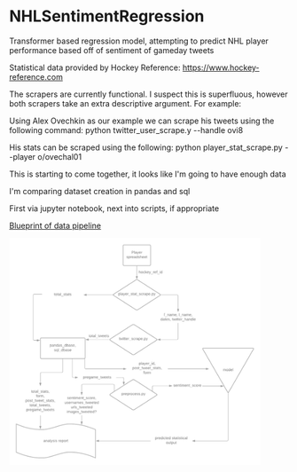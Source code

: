 # NHLSentimentRegression
Transformer based regression model, attempting to predict NHL player performance based off of sentiment of gameday tweets

Statistical data provided by Hockey Reference:
https://www.hockey-reference.com


The scrapers are currently functional. I suspect this is superfluous, however both scrapers take an extra descriptive argument. For example:

Using Alex Ovechkin as our example we can scrape his tweets using the following command: python twitter_user_scrape.y --handle ovi8

His stats can be scraped using the following: python player_stat_scrape.py --player o/ovechal01

This is starting to come together, it looks like I'm going to have enough data

I'm comparing dataset creation in pandas and sql

First via jupyter notebook, next into scripts, if appropriate

[Blueprint of data pipeline](https://github.com/tsbrowning/NHLSentimentRegression/blob/main/data_pipeline.png?raw=true)

<img src="https://github.com/tsbrowning/NHLSentimentRegression/blob/main/data_pipeline.png?raw=true" width="90%"></img>
